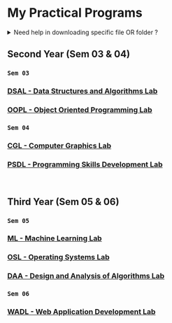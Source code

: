# My Practical Programs

<details>
<summary>Need help in downloading specific file OR folder ?</summary>

### How to download specific file OR folder from GitHub ?

#### 1. First, copy the URL of the specific folder from GitHub.

<a href="https://github.com/GopalSaraf/Practicals/tree/main/OOPL/Assignment09%20-%20Banking" target="_blank"> <img width="700px" src="https://github.com/GopalSaraf/Practicals/assets/83419951/95c59ecb-b959-4f3f-9426-533df94b4159"></a>

#### 2. Then, paste the URL in the [Git Downloader](https://git-downloader.gopalsaraf.com) website and click on the Download button.

<a href="https://git-downloader.gopalsaraf.com" target="_blank"> <img  width="700px" src="https://github.com/GopalSaraf/Practicals/assets/83419951/812c34a0-812c-4ee7-9536-e927867b9d3b"></a>

#### 3. That's it. You have successfully downloaded the folder.

<hr>

</details>

## Second Year (Sem 03 & 04)

### `Sem 03`

### [DSAL - Data Structures and Algorithms Lab](DSAL)

### [OOPL - Object Oriented Programming Lab](OOPL)

### `Sem 04`

### [CGL - Computer Graphics Lab](CGL)

### [PSDL - Programming Skills Development Lab](PSDL)

<br>

## Third Year (Sem 05 & 06)

### `Sem 05`

### [ML - Machine Learning Lab](ML)

### [OSL - Operating Systems Lab](OSL)

### [DAA - Design and Analysis of Algorithms Lab](DAA)

### `Sem 06`

### [WADL - Web Application Development Lab](WADL)
